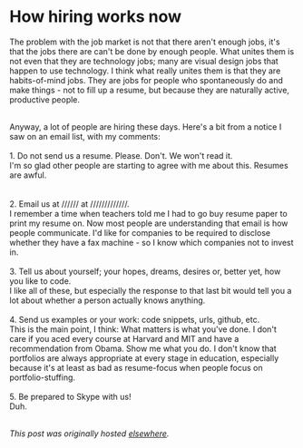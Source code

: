 # How hiring works now

<div>
<p>The problem with the job market is not that there aren't enough jobs, it's that the jobs there are can't be done by enough people. What unites them is not even that they are technology jobs; many are visual design jobs that happen to use technology. I think what really unites them is that they are habits-of-mind jobs. They are jobs for people who spontaneously do and make things - not to fill up a resume, but because they are naturally active, productive people.<br></p>
<div><br></div>
<div>Anyway, a lot of people are hiring these days. Here's a bit from a notice I saw on an email list, with my comments:</div>
<div><span><br></span></div>
<div><span>1. Do not send us a resume. Please. Don't. We won't read it.</span></div>I'm so glad other people are starting to agree with me about this. Resumes are awful.<br><span><span><br></span></span><br><span><span>2. Email us at ////// at /////////////.</span></span><br>I remember a time when teachers told me I had to go buy resume paper to print my resume on. Now most people are understanding that email is how people communicate. I'd like for companies to be required to disclose whether they have a fax machine - so I know which companies not to invest in.<br><span><br></span><span>3. Tell us about yourself; your hopes, dreams, desires or, better yet, how you like to code.</span><br>I like all of these, but especially the response to that last bit would tell you a lot about whether a person actually knows anything.<br><br><span><span>4. </span><span>Send us examples or your work: code snippets, urls, github, etc.</span></span><br>This is the main point, I think: What matters is what you've done. I don't care if you aced every course at Harvard and MIT and have a recommendation from Obama. Show me what you do. I don't know that portfolios are always appropriate at every stage in education, especially because it's at least as bad as resume-focus when people focus on portfolio-stuffing.<br><br><span><span>5. Be prepared to Skype with us!</span></span><br>Duh.<br><br>
</div>


*This post was originally hosted [elsewhere](http://planspace.blogspot.com/2012/06/how-hiring-works-now.html).*
